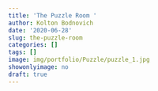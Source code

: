 ```yaml
---
title: 'The Puzzle Room '
author: Kolton Bodnovich
date: '2020-06-28'
slug: the-puzzle-room
categories: []
tags: []
image: img/portfolio/Puzzle/puzzle_1.jpg
showonlyimage: no
draft: true
---
```


